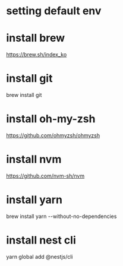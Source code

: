 # setting default env


# install brew
https://brew.sh/index_ko

# install git
brew install git

# install oh-my-zsh
https://github.com/ohmyzsh/ohmyzsh

# install nvm
https://github.com/nvm-sh/nvm

# install yarn
brew install yarn --without-no-dependencies

# install nest cli
yarn global add @nestjs/cli

